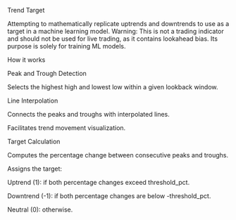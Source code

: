Trend Target 

Attempting to mathematically replicate uptrends and downtrends to use as a target in a machine learning model.
Warning: This is not a trading indicator and should not be used for live trading, as it contains lookahead bias. Its purpose is solely for training ML models.

How it works

Peak and Trough Detection

Selects the highest high and lowest low within a given lookback window.

Line Interpolation

Connects the peaks and troughs with interpolated lines.

Facilitates trend movement visualization.

Target Calculation

Computes the percentage change between consecutive peaks and troughs.

Assigns the target:

Uptrend (1): if both percentage changes exceed threshold_pct.

Downtrend (-1): if both percentage changes are below -threshold_pct.

Neutral (0): otherwise.
